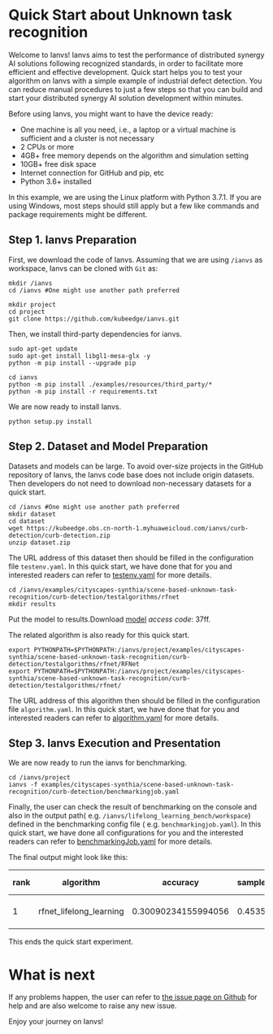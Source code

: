 # Quick Start about Unknown task recognition

Welcome to Ianvs! Ianvs aims to test the performance of distributed synergy AI solutions following recognized standards, in order to facilitate more efficient and effective development. Quick start helps you to test your algorithm on Ianvs with a simple example of industrial defect detection. You can reduce manual procedures to just a few steps so that you can build and start your distributed synergy AI solution development within minutes.

Before using Ianvs, you might want to have the device ready:

- One machine is all you need, i.e., a laptop or a virtual machine is sufficient and a cluster is not necessary
- 2 CPUs or more
- 4GB+ free memory depends on the algorithm and simulation setting
- 10GB+ free disk space
- Internet connection for GitHub and pip, etc
- Python 3.6+ installed

In this example, we are using the Linux platform with Python 3.7.1. If you are using Windows, most steps should still apply but a few like commands and package requirements might be different.

## Step 1. Ianvs Preparation

First, we download the code of Ianvs. Assuming that we are using `/ianvs` as workspace, Ianvs can be cloned with `Git` as:

```shell
mkdir /ianvs
cd /ianvs #One might use another path preferred

mkdir project
cd project
git clone https://github.com/kubeedge/ianvs.git   
```

Then, we install third-party dependencies for ianvs.

```shell
sudo apt-get update
sudo apt-get install libgl1-mesa-glx -y
python -m pip install --upgrade pip

cd ianvs 
python -m pip install ./examples/resources/third_party/*
python -m pip install -r requirements.txt
```

We are now ready to install Ianvs.

```shell
python setup.py install 
```

## Step 2. Dataset and Model Preparation

Datasets and models can be large. To avoid over-size projects in the GitHub repository of Ianvs, the Ianvs code base does not include origin datasets. Then developers do not need to download non-necessary datasets for a quick start.

```shell
cd /ianvs #One might use another path preferred
mkdir dataset   
cd dataset
wget https://kubeedge.obs.cn-north-1.myhuaweicloud.com/ianvs/curb-detection/curb-detection.zip
unzip dataset.zip
```

The URL address of this dataset then should be filled in the configuration file `testenv.yaml`. In this quick start, we have done that for you and interested readers can refer to [testenv.yaml](https://ianvs.readthedocs.io/en/latest/guides/how-to-test-algorithms.html#step-1-test-environment-preparation) for more details.

```shell
cd /ianvs/examples/cityscapes-synthia/scene-based-unknown-task-recognition/curb-detection/testalgorithms/rfnet
mkdir results
```

Put the model to results.Download [model](https://pan.baidu.com/s/18MA8Gaw7ptpipfLD6Hz6SA) *access code*: 37ff.

The related algorithm is also ready for this quick start.

```shell
export PYTHONPATH=$PYTHONPATH:/ianvs/project/examples/cityscapes-synthia/scene-based-unknown-task-recognition/curb-detection/testalgorithms/rfnet/RFNet
export PYTHONPATH=$PYTHONPATH:/ianvs/project/examples/cityscapes-synthia/scene-based-unknown-task-recognition/curb-detection/testalgorithms/rfnet/
```

The URL address of this algorithm then should be filled in the configuration file `algorithm.yaml`. In this quick start, we have done that for you and interested readers can refer to [algorithm.yaml](https://ianvs.readthedocs.io/en/latest/guides/how-to-test-algorithms.html#step-1-test-environment-preparation) for more details.

## Step 3. Ianvs Execution and Presentation

We are now ready to run the ianvs for benchmarking.

```shell
cd /ianvs/project
ianvs -f examples/cityscapes-synthia/scene-based-unknown-task-recognition/curb-detection/benchmarkingjob.yaml
```

Finally, the user can check the result of benchmarking on the console and also in the output path( e.g. `/ianvs/lifelong_learning_bench/workspace`) defined in the benchmarking config file ( e.g. `benchmarkingjob.yaml`). In this quick start, we have done all configurations for you and the interested readers can refer to [benchmarkingJob.yaml](https://ianvs.readthedocs.io/en/latest/guides/how-to-test-algorithms.html#step-1-test-environment-preparation) for more details.

The final output might look like this:

| rank | algorithm               | accuracy            | samples_transfer_ratio | paradigm         | basemodel | task_definition        | task_allocation        | unseen_sample_recognition      | basemodel-learning_rate | task_definition-origins | task_allocation-origins | unseen_sample_recognition-model_path                         | time                | url                                                          |
| ---- | ----------------------- | ------------------- | ---------------------- | ---------------- | --------- | ---------------------- | ---------------------- | ------------------------------ | ----------------------- | ----------------------- | ----------------------- | :----------------------------------------------------------- | ------------------- | ------------------------------------------------------------ |
| 1    | rfnet_lifelong_learning | 0.30090234155994056 | 0.4535                 | lifelonglearning | BaseModel | TaskDefinitionByOrigin | TaskAllocationByOrigin | UnseenSampleRecognitionByScene | 0.0001                  | ['real', 'sim']         | ['real', 'sim']         | /examples/scene-based-unknown-task-recognition/lifelong_learning_bench/testalgorithms/rfnet/results/Epochofprose17.pth | 2022-10-25 14:50:01 | /ianvs/lifelong_learning_bench/workspace/benchmarkingjob/rfnet_lifelong_learning/1dfff552-542f-11ed-b875-b07b25dd6922 |

This ends the quick start experiment.

# What is next

If any problems happen, the user can refer to [the issue page on Github](https://github.com/kubeedge/ianvs/issues) for help and are also welcome to raise any new issue.

Enjoy your journey on Ianvs!

